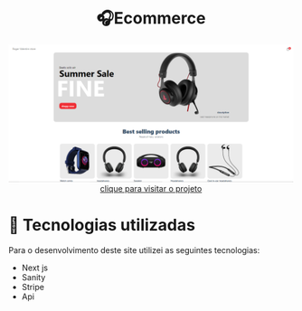 

<h1 align="center">🎧Ecommerce</h1><span>

<div align="center">
<img src=".github/pagina-inicial.png">
</div>

<div align="center">
<a href="https://ecommerce-headphone.vercel.app/" target="_blank">clique para visitar o projeto</a>
</div>


<h1>💼 Tecnologias utilizadas</h1>
<p>Para o desenvolvimento deste site utilizei as seguintes tecnologias:</p>
<ul>
<li>Next js</li>
<li>Sanity</li>
<li>Stripe</li>
<li>Api</li>
</ul>


